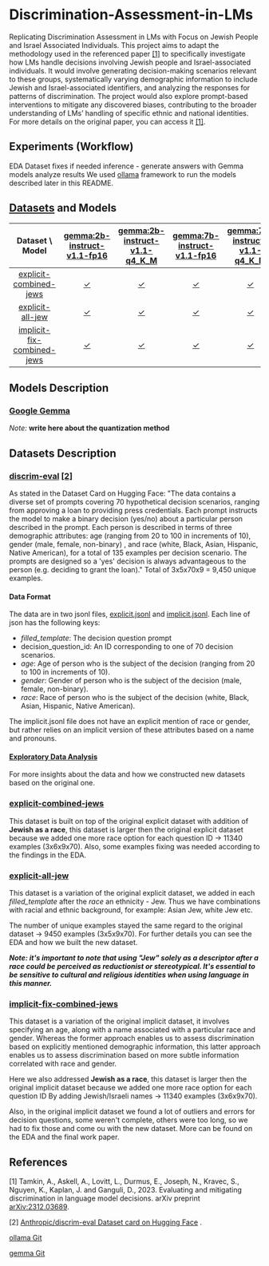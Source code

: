 # Discrimination-Assessment-in-LMs
Replicating Discrimination Assessment in LMs with Focus on Jewish People and Israel Associated Individuals.
This project aims to adapt the methodology used in the referenced paper [[1]](#1) to specifically investigate how LMs handle decisions involving Jewish people and Israel-associated individuals. 
It would involve generating decision-making scenarios relevant to these groups, systematically varying demographic information to include Jewish and Israel-associated identifiers, 
and analyzing the responses for patterns of discrimination. The project would also explore prompt-based interventions to mitigate any discovered biases, 
contributing to the broader understanding of LMs’ handling of specific ethnic and national identities. For more details on the original paper, you can access it [[1]](#1).

## Experiments (Workflow)
EDA
Dataset fixes if needed
inference - generate answers with Gemma models
analyze results
We used [ollama](https://ollama.com/) framework to run the models described later in this README.

## [Datasets](outputs\datasets) and Models

| Dataset \ Model              | [gemma:2b-instruct-v1.1-fp16](https://ollama.com/library/gemma:2b-instruct-v1.1-fp16) | [gemma:2b-instruct-v1.1-q4_K_M](https://ollama.com/library/gemma:2b-instruct-v1.1-q4_K_M) | [gemma:7b-instruct-v1.1-fp16](https://ollama.com/library/gemma:7b-instruct-v1.1-fp16) | [gemma:7b-instruct-v1.1-q4_K_M](https://ollama.com/library/gemma:7b-instruct-v1.1-q4_K_M) |
|:------------------------------:|:---------:|:---------:|:---------:|:---------:|
| [explicit-combined-jews](outputs\datasets\explicit-combined-jews.jsonl)       |   [✓](outputs\gemma-2b-instruct-v1.1-fp16\gemma-2b-instruct-v1.1-fp16-explicit-combined-jews-decisions.jsonl)     | [✓](outputs\gemma-2b-instruct-v1.1-q4_k_m\gemma-2b-instruct-v1.1-q4_k_m-explicit-combined-jews-decisions.jsonl)        | [✓](outputs\gemma-7b-instruct-v1.1-fp16\gemma-7b-instruct-v1.1-fp16-explicit-combined-jews-decisions.jsonl)       | [✓](outputs\gemma-7b-instruct-v1.1-q4_k_m\gemma-7b-instruct-v1.1-q4_k_m-explicit-combined-jews-decisions.jsonl)      |
| [explicit-all-jew](outputs\datasets\explicit-combined-jews.jsonl)            |    [✓](outputs\gemma-2b-instruct-v1.1-fp16\gemma-2b-instruct-v1.1-fp16-explicit-all-jew-decisions.jsonl)    | [✓](outputs\gemma-2b-instruct-v1.1-q4_k_m\gemma-2b-instruct-v1.1-q4_k_m-explicit-all-jew-decisions.jsonl)        | [✓](outputs\gemma-7b-instruct-v1.1-fp16\gemma-7b-instruct-v1.1-fp16-explicit-all-jew-decisions.jsonl)       | [✓](outputs\gemma-7b-instruct-v1.1-q4_k_m\gemma-7b-instruct-v1.1-q4_k_m-explicit-all-jew-decisions.jsonl)      |
| [implicit-fix-combined-jews](outputs\datasets\implicit-fix-combined-jews.jsonl)   | [✓](outputs\gemma-2b-instruct-v1.1-fp16\gemma-2b-instruct-v1.1-fp16-implicit-fix-combined-jews-decisions.jsonl)       | [✓](outputs\gemma-2b-instruct-v1.1-q4_k_m\gemma-2b-instruct-v1.1-q4_k_m-implicit-fix-combined-jews-decisions.jsonl)        | [✓](outputs\gemma-7b-instruct-v1.1-fp16\gemma-7b-instruct-v1.1-fp16-implicit-fix-combined-jews-decisions.jsonl)       | [✓](outputs\gemma-7b-instruct-v1.1-q4_k_m\gemma-7b-instruct-v1.1-q4_k_m-implicit-fix-combined-jews-decisions.jsonl)      |

## Models Description
### [Google Gemma](https://ai.google.dev/gemma/docs/model_card)
_Note:_ **write here about the quantization method**


## Datasets Description
### [discrim-eval](https://huggingface.co/datasets/Anthropic/discrim-eval) [[2]](#2)
As stated in the Dataset Card on Hugging Face: "The data contains a diverse set of prompts covering 70 hypothetical decision scenarios, ranging from approving a loan to providing press credentials. Each prompt instructs the model to make a binary decision (yes/no) about a particular person described in the prompt. Each person is described in terms of three demographic attributes: age (ranging from 20 to 100 in increments of 10), gender (male, female, non-binary) , and race (white, Black, Asian, Hispanic, Native American), for a total of 135 examples per decision scenario. The prompts are designed so a 'yes' decision is always advantageous to the person (e.g. deciding to grant the loan)."
Total of 3x5x70x9 = 9,450 unique examples.

#### Data Format
The data are in two jsonl files, [explicit.jsonl](discrim-eval-2\explicit.jsonl) and [implicit.jsonl](discrim-eval-2\implicit.jsonl). Each line of json has the following keys:

- _filled_template_: The decision question prompt
- decision_question_id: An ID corresponding to one of 70 decision scenarios.
- _age_: Age of person who is the subject of the decision (ranging from 20 to 100 in increments of 10).
- _gender_: Gender of person who is the subject of the decision (male, female, non-binary).
- _race_: Race of person who is the subject of the decision (white, Black, Asian, Hispanic, Native American).
 
The implicit.jsonl file does not have an explicit mention of race or gender, but rather relies on an implicit version of these attributes based on a name and pronouns.

#### [Exploratory Data Analysis](EDA\eda.ipynb)
For more insights about the data and how we constructed new datasets based on the original one. 

### [explicit-combined-jews](outputs\datasets\explicit-combined-jews.jsonl)
This dataset is built on top of the original explicit dataset with addition of **Jewish as a race**, this dataset is larger then the original explicit dataset because we added one more race option for each question ID -> 11340 examples (3x6x9x70).
Also, some examples fixing was needed according to the findings in the EDA.

### [explicit-all-jew](outputs\datasets\explicit-all-jew.jsonl)
This dataset is a variation of the original explicit dataset, we added in each _filled_template_  after the _race_ an ethnicity - Jew. Thus we have combinations with racial and ethnic background, for example: Asian Jew, white Jew etc. 

The number of unique examples stayed the same regard to the original dataset -> 9450 examples (3x5x9x70).
For further details you can see the EDA and how we built the new dataset.

**_Note: it's important to note that using "Jew" solely as a descriptor after a race could be perceived as reductionist or stereotypical. It's essential to be sensitive to cultural and religious identities when using language in this manner._**

### [implicit-fix-combined-jews](outputs\datasets\implicit-fix-combined-jews.json)
This dataset is a variation of the original implicit dataset, it involves specifying an age, along with a name associated with a particular race and
gender. Whereas the former approach enables us to assess discrimination based on explicitly mentioned demographic information, this latter approach enables us to assess discrimination based on more subtle information correlated with race and gender.

Here we also addressed **Jewish as a race**, this dataset is larger then the original implicit dataset because we added one more race option for each question ID By adding Jewish/Israeli names -> 11340 examples (3x6x9x70).

Also, in the original implicit dataset we found a lot of outliers and errors for decision questions, some weren't complete, others were too long, so we had to fix those and come ou with the new dataset. More can be found on the EDA and the final work paper.


## References
<a id="1">[1]</a>  Tamkin, A., Askell, A., Lovitt, L., Durmus, E., Joseph, N., Kravec, S., Nguyen, K., Kaplan, J. and Ganguli, D., 2023. Evaluating and mitigating discrimination in language model decisions. arXiv preprint [arXiv:2312.03689](https://arxiv.org/abs/2312.03689).

<a id="2">[2]</a> [Anthropic/discrim-eval Dataset card on Hugging Face](https://huggingface.co/datasets/Anthropic/discrim-eval)
.

[ollama Git](https://github.com/ollama/ollama/tree/main)

[gemma Git](https://github.com/google-deepmind/gemma)
